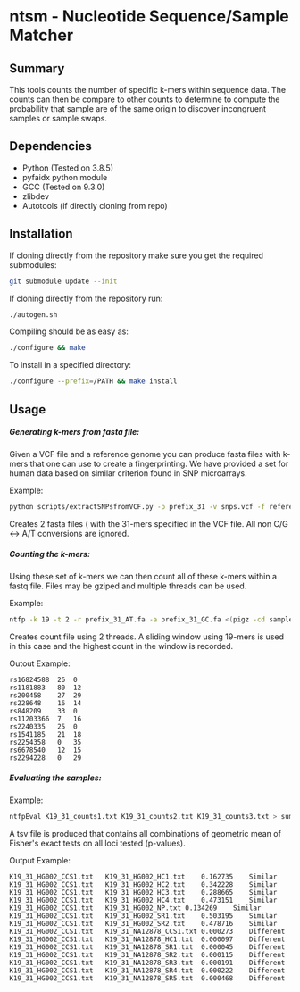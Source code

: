 # ntsm - Nucleotide Sequence/Sample Matcher
## Summary

This tools counts the number of specific k-mers within sequence data. The counts can then be compare to other counts to determine to compute the probability that sample are of the same origin to discover incongruent samples or sample swaps.

## Dependencies

* Python (Tested on 3.8.5)
* pyfaidx python module
* GCC (Tested on 9.3.0)
* zlibdev
* Autotools (if directly cloning from repo)

## Installation

If cloning directly from the repository make sure you get the required submodules:
```bash
git submodule update --init
```
If cloning directly from the repository run:
```bash
./autogen.sh
```
Compiling should be as easy as:
```bash
./configure && make
```
To install in a specified directory:
```bash
./configure --prefix=/PATH && make install
```

## Usage

##### Generating k-mers from fasta file:

Given a VCF file and a reference genome you can produce fasta files with k-mers that one can use to create a fingerprinting. We have provided a set for human data based on similar criterion found in SNP microarrays.

Example:

```bash
python scripts/extractSNPsfromVCF.py -p prefix_31 -v snps.vcf -f reference.fa -k 31
```

Creates 2 fasta files ( with the 31-mers specified in the VCF file. All non C/G <-> A/T conversions are ignored.

##### Counting the k-mers:

Using these set of k-mers we can then count all of these k-mers within a fastq file. Files may be gziped and multiple threads can be used.

Example:

```bash
ntfp -k 19 -t 2 -r prefix_31_AT.fa -a prefix_31_GC.fa <(pigz -cd sample_part1.fq) <(pigz -cd sample_part2.fq) > K19_31_counts.txt
```

Creates count file using 2 threads. A sliding window using 19-mers is used in this case and the highest count in the window is recorded.

Outout Example:

```
rs16824588	26	0
rs1181883	80	12
rs200458	27	29
rs228648	16	14
rs848209	33	0
rs11203366	7	16
rs2240335	25	0
rs1541185	21	18
rs2254358	0	35
rs6678540	12	15
rs2294228	0	29
```


##### Evaluating the samples:

Example:

```bash
ntfpEval K19_31_counts1.txt K19_31_counts2.txt K19_31_counts3.txt > summary.tsv
```

A tsv file is produced that contains all combinations of geometric mean of Fisher's exact tests on all loci tested (p-values).

Output Example:
```
K19_31_HG002_CCS1.txt	K19_31_HG002_HC1.txt	0.162735	Similar
K19_31_HG002_CCS1.txt	K19_31_HG002_HC2.txt	0.342228	Similar
K19_31_HG002_CCS1.txt	K19_31_HG002_HC3.txt	0.288665	Similar
K19_31_HG002_CCS1.txt	K19_31_HG002_HC4.txt	0.473151	Similar
K19_31_HG002_CCS1.txt	K19_31_HG002_NP.txt	0.134269	Similar
K19_31_HG002_CCS1.txt	K19_31_HG002_SR1.txt	0.503195	Similar
K19_31_HG002_CCS1.txt	K19_31_HG002_SR2.txt	0.478716	Similar
K19_31_HG002_CCS1.txt	K19_31_NA12878_CCS1.txt	0.000273	Different
K19_31_HG002_CCS1.txt	K19_31_NA12878_HC1.txt	0.000097	Different
K19_31_HG002_CCS1.txt	K19_31_NA12878_SR1.txt	0.000045	Different
K19_31_HG002_CCS1.txt	K19_31_NA12878_SR2.txt	0.000115	Different
K19_31_HG002_CCS1.txt	K19_31_NA12878_SR3.txt	0.000191	Different
K19_31_HG002_CCS1.txt	K19_31_NA12878_SR4.txt	0.000222	Different
K19_31_HG002_CCS1.txt	K19_31_NA12878_SR5.txt	0.000468	Different
```


